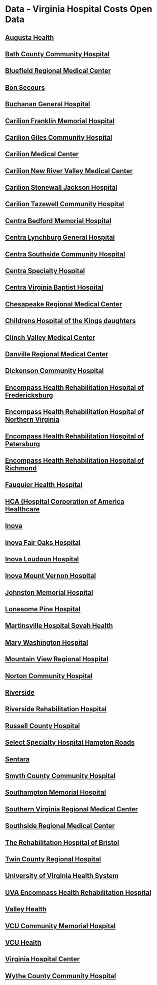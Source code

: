 # Data - Virginia Hospital Costs Open Data  

## [Augusta Health](https://github.com/jalbertbowden/virginia-hospital-costs-open-data/tree/master/data/augusta-health) 

## [Bath County Community Hospital](https://github.com/jalbertbowden/virginia-hospital-costs-open-data/tree/master/data/bath-county-community-hospital)

## [Bluefield Regional Medical Center](https://github.com/jalbertbowden/virginia-hospital-costs-open-data/tree/master/data/bluefield-regional-medical-center)

## [Bon Secours](https://github.com/jalbertbowden/virginia-hospital-costs-open-data/tree/master/data/bon-secours)

## [Buchanan General Hospital](https://github.com/jalbertbowden/virginia-hospital-costs-open-data/tree/master/data/buchanan-general-hospital)

## [Carilion Franklin Memorial Hospital](https://github.com/jalbertbowden/virginia-hospital-costs-open-data/tree/master/data/carilion-franklin-memorial-hospital)

## [Carilion Giles Community Hospital](https://github.com/jalbertbowden/virginia-hospital-costs-open-data/tree/master/data/carilion-giles-community-hospital/)

## [Carilion Medical Center](https://github.com/jalbertbowden/virginia-hospital-costs-open-data/tree/master/data/carilion-medical-center/)

## [Carilion New River Valley Medical Center](https://github.com/jalbertbowden/virginia-hospital-costs-open-data/tree/master/data/carilion-new-river-valley-medical-center/)

## [Carilion Stonewall Jackson Hospital](https://github.com/jalbertbowden/virginia-hospital-costs-open-data/tree/master/data/carilion-stonewall-jackson-hospital/)

## [Carilion Tazewell Community Hospital](https://github.com/jalbertbowden/virginia-hospital-costs-open-data/tree/master/data/carilion-tazewell-community-hospital/)

## [Centra Bedford Memorial Hospital](https://github.com/jalbertbowden/virginia-hospital-costs-open-data/tree/master/data/centra-bedford-memorial-hospital/)

## [Centra Lynchburg General Hospital](https://github.com/jalbertbowden/virginia-hospital-costs-open-data/tree/master/data/centra-lynchburg-general-hospital/)

## [Centra Southside Community Hospital](https://github.com/jalbertbowden/virginia-hospital-costs-open-data/tree/master/data/centra-southside-community-hospital/)

## [Centra Specialty Hospital](https://github.com/jalbertbowden/virginia-hospital-costs-open-data/tree/master/data/centra-specialty-hospital/)

## [Centra Virginia Baptist Hospital](https://github.com/jalbertbowden/virginia-hospital-costs-open-data/tree/master/data/centra-virginia-baptist-hospital)

## [Chesapeake Regional Medical Center](https://github.com/jalbertbowden/virginia-hospital-costs-open-data/tree/master/data/chesapeake-regional-medical-center)

## [Childrens Hospital of the Kings daughters](https://github.com/jalbertbowden/virginia-hospital-costs-open-data/tree/master/data/childrens-hospital-of-the-kings-daughters)

## [Clinch Valley Medical Center](https://github.com/jalbertbowden/virginia-hospital-costs-open-data/tree/master/data/clinch-valley-medical-center)

## [Danville Regional Medical Center](https://github.com/jalbertbowden/virginia-hospital-costs-open-data/tree/master/data/danville-regional-medical-center)

## [Dickenson Community Hospital](https://github.com/jalbertbowden/virginia-hospital-costs-open-data/tree/master/data/dickenson-community-hospital)

## [Encompass Health Rehabilitation Hospital of Fredericksburg](https://github.com/jalbertbowden/virginia-hospital-costs-open-data/tree/master/data/encompass-health-rehabilitation-hospital-of-fredericksburg)

## [Encompass Health Rehabilitation Hospital of Northern Virginia](https://github.com/jalbertbowden/virginia-hospital-costs-open-data/tree/master/data/encompass-health-rehabilitation-hospital-of-northern-virginia)

## [Encompass Health Rehabilitation Hospital of Petersburg](https://github.com/jalbertbowden/virginia-hospital-costs-open-data/tree/master/data/encompass-health-rehabilitation-hospital-of-petersburg)

## [Encompass Health Rehabilitation Hospital of Richmond](https://github.com/jalbertbowden/virginia-hospital-costs-open-data/tree/master/data/encompass-health-rehabilitation-hospital-of-richmond)

## [Fauquier Health Hospital](https://github.com/jalbertbowden/virginia-hospital-costs-open-data/tree/master/data/fauquier-health-hospital)

## [HCA (Hospital Corporation of America Healthcare](https://github.com/jalbertbowden/virginia-hospital-costs-open-data/tree/master/data/hca)  

## [Inova](https://github.com/jalbertbowden/virginia-hospital-costs-open-data/tree/master/data/inova)

## [Inova Fair Oaks Hospital](https://github.com/jalbertbowden/virginia-hospital-costs-open-data/tree/master/data/inova-fair-oaks-hospital )

## [Inova Loudoun Hospital](https://github.com/jalbertbowden/virginia-hospital-costs-open-data/tree/master/data/inova-loudoun-hospital)

## [Inova Mount Vernon Hospital](https://github.com/jalbertbowden/virginia-hospital-costs-open-data/tree/master/data/inova-mount-vernon-hospital)

## [Johnston Memorial Hospital](https://github.com/jalbertbowden/virginia-hospital-costs-open-data/tree/master/data/johnston-memorial-hospital)

## [Lonesome Pine Hospital](https://github.com/jalbertbowden/virginia-hospital-costs-open-data/tree/master/data/lonesome-pine-hospital)

## [Martinsville Hospital Sovah Health](https://github.com/jalbertbowden/virginia-hospital-costs-open-data/tree/master/data/martinsville-hospital-sovah-health)

## [Mary Washington Hospital](https://github.com/jalbertbowden/virginia-hospital-costs-open-data/tree/master/data/mary-washington-hospital)

## [Mountain View Regional Hospital](https://github.com/jalbertbowden/virginia-hospital-costs-open-data/tree/master/data/mountain-view-regional-hospital)

## [Norton Community Hospital](https://github.com/jalbertbowden/virginia-hospital-costs-open-data/tree/master/data/norton-community-hospital)

## [Riverside](https://github.com/jalbertbowden/virginia-hospital-costs-open-data/tree/master/data/riverside)

## [Riverside Rehabilitation Hospital](https://github.com/jalbertbowden/virginia-hospital-costs-open-data/tree/master/data/riverside-rehabilitation-hospital)

## [Russell County Hospital](https://github.com/jalbertbowden/virginia-hospital-costs-open-data/tree/master/data/russell-county-hospital)

## [Select Specialty Hospital Hampton Roads](https://github.com/jalbertbowden/virginia-hospital-costs-open-data/tree/master/data/select-specialty-hospital-hampton-roads)

## [Sentara](https://github.com/jalbertbowden/virginia-hospital-costs-open-data/tree/master/data/sentara)

## [Smyth County Community Hospital](https://github.com/jalbertbowden/virginia-hospital-costs-open-data/tree/master/data/smyth-county-community-hospital)

## [Southampton Memorial Hospital](https://github.com/jalbertbowden/virginia-hospital-costs-open-data/tree/master/data/southampton-memorial-hospital)

## [Southern Virginia Regional Medical Center](https://github.com/jalbertbowden/virginia-hospital-costs-open-data/tree/master/data/southern-virginia-regional-medical-center)

## [Southside Regional Medical Center](https://github.com/jalbertbowden/virginia-hospital-costs-open-data/tree/master/data/southside-regional-medical-center)

## [The Rehabilitation Hospital of Bristol](https://github.com/jalbertbowden/virginia-hospital-costs-open-data/tree/master/data/the-rehabilitation-hospital-of-bristol)

## [Twin County Regional Hospital](https://github.com/jalbertbowden/virginia-hospital-costs-open-data/tree/master/data/twin-county-regional-hospital)

## [University of Virginia Health System](https://github.com/jalbertbowden/virginia-hospital-costs-open-data/tree/master/data/university-of-virginia-health-system)

## [UVA Encompass Health Rehabilitation Hospital](https://github.com/jalbertbowden/virginia-hospital-costs-open-data/tree/master/data/uva-encompass-health-rehabilitation-hospital)

## [Valley Health](https://github.com/jalbertbowden/virginia-hospital-costs-open-data/tree/master/data/valley-health)

## [VCU Community Memorial Hospital](https://github.com/jalbertbowden/virginia-hospital-costs-open-data/tree/master/data/vcu-community-memorial-hospital)

## [VCU Health](https://github.com/jalbertbowden/virginia-hospital-costs-open-data/tree/master/data/vcu-health/)

## [Virginia Hospital Center](https://github.com/jalbertbowden/virginia-hospital-costs-open-data/tree/master/data/virginia-hospital-center/)

## [Wythe County Community Hospital](https://github.com/jalbertbowden/virginia-hospital-costs-open-data/tree/master/data/wythe-county-community-hospital/)  
